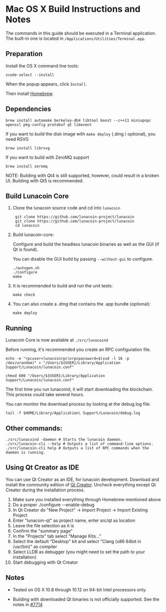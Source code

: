 Mac OS X Build Instructions and Notes
====================================
The commands in this guide should be executed in a Terminal application.
The built-in one is located in `/Applications/Utilities/Terminal.app`.

Preparation
-----------
Install the OS X command line tools:

`xcode-select --install`

When the popup appears, click `Install`.

Then install [Homebrew](https://brew.sh).

Dependencies
----------------------

    brew install automake berkeley-db4 libtool boost --c++11 miniupnpc openssl pkg-config protobuf qt libevent

If you want to build the disk image with `make deploy` (.dmg / optional), you need RSVG

    brew install librsvg

If you want to build with ZeroMQ support
    
    brew install zeromq

NOTE: Building with Qt4 is still supported, however, could result in a broken UI. Building with Qt5 is recommended.

Build Lunacoin Core
------------------------

1. Clone the lunacoin source code and cd into `lunacoin`

        git clone https://github.com/lunacoin-project/lunacoin
        git clone https://github.com/lunacoin-project/lunacoin
        cd lunacoin

2.  Build lunacoin-core:

    Configure and build the headless lunacoin binaries as well as the GUI (if Qt is found).

    You can disable the GUI build by passing `--without-gui` to configure.

        ./autogen.sh
        ./configure
        make

3.  It is recommended to build and run the unit tests:

        make check

4.  You can also create a .dmg that contains the .app bundle (optional):

        make deploy

Running
-------

Lunacoin Core is now available at `./src/lunacoind`

Before running, it's recommended you create an RPC configuration file.

    echo -e "rpcuser=lunacoinrpc\nrpcpassword=$(xxd -l 16 -p /dev/urandom)" > "/Users/${USER}/Library/Application Support/Lunacoin/lunacoin.conf"

    chmod 600 "/Users/${USER}/Library/Application Support/Lunacoin/lunacoin.conf"

The first time you run lunacoind, it will start downloading the blockchain. This process could take several hours.

You can monitor the download process by looking at the debug.log file:

    tail -f $HOME/Library/Application\ Support/Lunacoin/debug.log

Other commands:
-------

    ./src/lunacoind -daemon # Starts the lunacoin daemon.
    ./src/lunacoin-cli --help # Outputs a list of command-line options.
    ./src/lunacoin-cli help # Outputs a list of RPC commands when the daemon is running.

Using Qt Creator as IDE
------------------------
You can use Qt Creator as an IDE, for lunacoin development.
Download and install the community edition of [Qt Creator](https://www.qt.io/download/).
Uncheck everything except Qt Creator during the installation process.

1. Make sure you installed everything through Homebrew mentioned above
2. Do a proper ./configure --enable-debug
3. In Qt Creator do "New Project" -> Import Project -> Import Existing Project
4. Enter "lunacoin-qt" as project name, enter src/qt as location
5. Leave the file selection as it is
6. Confirm the "summary page"
7. In the "Projects" tab select "Manage Kits..."
8. Select the default "Desktop" kit and select "Clang (x86 64bit in /usr/bin)" as compiler
9. Select LLDB as debugger (you might need to set the path to your installation)
10. Start debugging with Qt Creator

Notes
-----

* Tested on OS X 10.8 through 10.12 on 64-bit Intel processors only.

* Building with downloaded Qt binaries is not officially supported. See the notes in [#7714](https://github.com/bitcoin/bitcoin/issues/7714)
